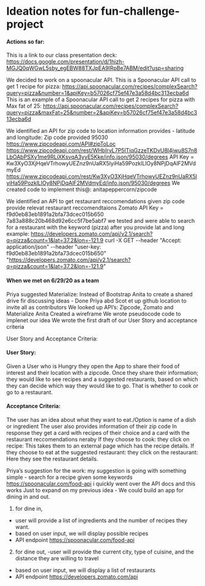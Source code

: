 # Ideation notes for fun-challenge-project

#### Actions so far:
This is a link to our class presentation deck: https://docs.google.com/presentation/d/1hizh-MGJQ0qWGwL5sby_egEBW88TXJpEA9lRpBe7ABM/edit?usp=sharing

We decided to work on a spoonacular API. This is a Spoonacular API call to get 1 recipe for pizza: https://api.spoonacular.com/recipes/complexSearch?query=pizza&number=1&apiKey=b57026cf75ef47e3a58d4bc313ecba6d
This is an example of a Spoonacular API call to get 2 recipes  for pizza with Max fat of 25: https://api.spoonacular.com/recipes/complexSearch?query=pizza&maxFat=25&number=2&apiKey=b57026cf75ef47e3a58d4bc313ecba6d

We identified an API for zip code to location information provides - latitude and longitude: Zip code provided 95030 https://www.zipcodeapi.com/API#zipToLoc
https://www.zipcodeapi.com/rest/WHbIrvL7P5lTiqGzzeTKDvU8l4jwu8S7n8LbOAbPSXy1me9RLiXKsvqA3yyE5Kke/info.json/95030/degrees
API Key = Kw3XyO3XjHqeVTrhowyUEZnz9nUaRX5lyiHa59PozklLlOy8NPjDqAlF2MVdmyEd
https://www.zipcodeapi.com/rest/Kw3XyO3XjHqeVTrhowyUEZnz9nUaRX5lyiHa59PozklLlOy8NPjDqAlF2MVdmyEd/info.json/95030/degrees
We created code to implement this@: anitapeppercorn/zipcode

We identified an API to get restaurant reccomendations given zip code provide relevat restaurant reccomendtaions
Zomato API Key = f9d0eb83eb1891a2bfa73dcec015b650
 7a83a888c20b468d92e6cc5f7be5abf7
 we tested and were able to search for a restaurant with the keyword (pizza) after you provide lat and long example: https://developers.zomato.com/api/v2.1/search?q=pizza&count=1&lat=37.2&lon=-121.9
 curl -X GET --header "Accept: application/json" --header "user-key: f9d0eb83eb1891a2bfa73dcec015b650" "https://developers.zomato.com/api/v2.1/search?q=pizza&count=1&lat=37.2&lon=-121.9"

#### When we met on 6/29/20 as a team
Priya suggested Materialize:  Instead of Bootstrap
Anita to create a shared drive fir discussing ideas - Done
Priya abd Scot et up github location to invite all as contributors 
We looked up API’s: Zipcode, Zomato and Materialize 
Anita Created a wireframe 
We wrote pseudocode code to implenet our idea
We wrote the first draft of our User Story and acceptance criteria


User Story and  Acceptance  Criteria:
#### User Story: 
Given a User who is Hungry they open the App to share their food of interest and their location with a zipcode. 
Once they share their information; they would like to see  recipes and a suggested restaurants, based on which they can decide which way they would like to go. That is whether to cook or go to a restaurant. 

#### Acceptance Criteria:
The user has an idea about what they want to eat./Option is name of a dish or ingredient
The user also provides information of their zip code
In response they get a card with recipes of their choice and a card with the restaurant reccomendations neraby
If they choose to cook: they click on recipe: This takes them to an external page which has the recipe details.
If they choose to eat at the suggested restaurant: they click on the restaurant: Here they see the restaurant details.

Priya’s suggestion for the work:
my suggestion is going with something simple - search for a recipe given some keywords https://spoonacular.com/food-api
i quickly went over the API docs and this works
Just to expand on my previous idea - We could build an app for dining in and out. 
1. for dine in, 
- user will provide a list of ingredients and the number of recipes they want.
- based on user input, we will display possible recipes
- API endpoint https://spoonacular.com/food-api
2. for dine out, 
-user will provide the current city, type of cuisine, and the distance they are willing to travel
- based on user input, we will display a list of restaurants 
- API endpoint https://developers.zomato.com/api
